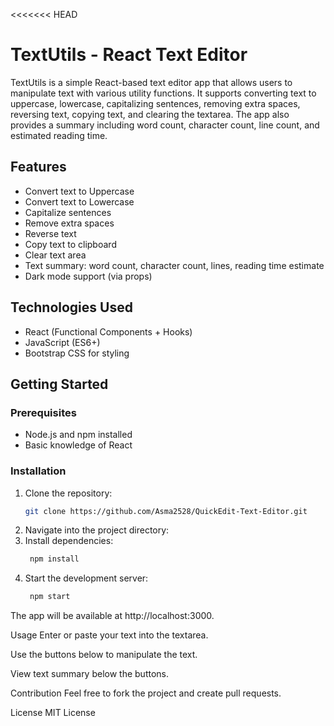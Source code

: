 <<<<<<< HEAD
# TextUtils - React Text Editor

TextUtils is a simple React-based text editor app that allows users to manipulate text with various utility functions. It supports converting text to uppercase, lowercase, capitalizing sentences, removing extra spaces, reversing text, copying text, and clearing the textarea. The app also provides a summary including word count, character count, line count, and estimated reading time.

## Features

- Convert text to Uppercase
- Convert text to Lowercase
- Capitalize sentences
- Remove extra spaces
- Reverse text
- Copy text to clipboard
- Clear text area
- Text summary: word count, character count, lines, reading time estimate
- Dark mode support (via props)

## Technologies Used

- React (Functional Components + Hooks)
- JavaScript (ES6+)
- Bootstrap CSS for styling

## Getting Started

### Prerequisites

- Node.js and npm installed
- Basic knowledge of React

### Installation

1. Clone the repository:
   ```bash
   git clone https://github.com/Asma2528/QuickEdit-Text-Editor.git

2. Navigate into the project directory:
3. Install dependencies:
   ```bash
    npm install
5. Start the development server:
   ```bash
    npm start

The app will be available at http://localhost:3000.

Usage
Enter or paste your text into the textarea.

Use the buttons below to manipulate the text.

View text summary below the buttons.

Contribution
Feel free to fork the project and create pull requests.

License
MIT License

